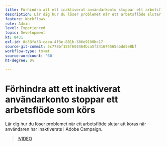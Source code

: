 ```yaml
---
title: Förhindra att ett inaktiverat användarkonto stoppar ett arbetsflöde som körs
description: Lär dig hur du löser problemet när ett arbetsflöde slutar att köras när användaren har inaktiverats i Adobe Campaign.
feature: Workflows
role: Admin
level: Experienced
topic: Development
kt: 8431
exl-id: 8c38fa38-caea-4f3e-881b-386e9100bc17
source-git-commit: 5c778bf155f603464bca5f241674565abdd5e8bf
workflow-type: tm+mt
source-wordcount: '60'
ht-degree: 0%

---
```


# Förhindra att ett inaktiverat användarkonto stoppar ett arbetsflöde som körs

Lär dig hur du löser problemet när ett arbetsflöde slutar att köras när användaren har inaktiverats i Adobe Campaign.


>[!VIDEO](https://video.tv.adobe.com/v/335988?quality=12)
